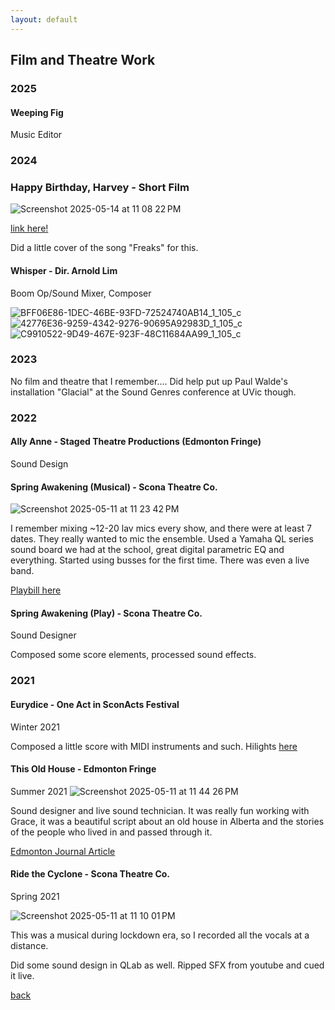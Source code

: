 ```yaml
---
layout: default
---
```


## Film and Theatre Work

### 2025

#### Weeping Fig
Music Editor

### 2024

### Happy Birthday, Harvey - Short Film
![Screenshot 2025-05-14 at 11 08 22 PM](https://github.com/user-attachments/assets/118cad55-776d-4a42-9762-0dd03ce26a8b)

[link here!](https://www.youtube.com/watch?v=8y0vbLDbz6k)

Did a little cover of the song "Freaks" for this.


#### Whisper - Dir. Arnold Lim
Boom Op/Sound Mixer, Composer

![BFF06E86-1DEC-46BE-93FD-72524740AB14_1_105_c](https://github.com/user-attachments/assets/65f59025-c140-486a-8dbc-bb20c6f16eda)
![42776E36-9259-4342-9276-90695A92983D_1_105_c](https://github.com/user-attachments/assets/23890696-a28e-47ba-a8d5-078effb36eac)
![C9910522-9D49-467E-923F-48C11684AA99_1_105_c](https://github.com/user-attachments/assets/50a660bc-86f6-4d37-a10e-a75d8a56ae9b)



### 2023

No film and theatre that I remember.... Did help put up Paul Walde's installation "Glacial" at the Sound Genres conference at UVic though.

### 2022

#### Ally Anne - Staged Theatre Productions (Edmonton Fringe)
Sound Design

#### Spring Awakening (Musical) - Scona Theatre Co.
![Screenshot 2025-05-11 at 11 23 42 PM](https://github.com/user-attachments/assets/d03775b2-9e94-460a-8574-83f18e2ea6ef)

I remember mixing ~12-20 lav mics every show, and there were at least 7 dates. They really wanted to mic the ensemble. Used a Yamaha QL series sound board we had at the school, great digital parametric EQ and everything. Started using busses for the first time. There was even a live band.

[Playbill here](https://www.playbillder.com/show/vip/Strathcona_High_School/2022/Spring_Awakening_the_musical_111415)

#### Spring Awakening (Play) - Scona Theatre Co.
Sound Designer

Composed some score elements, processed sound effects.

### 2021

#### Eurydice - One Act in SconActs Festival
Winter 2021

Composed a little score with MIDI instruments and such. Hilights [here](https://sharkbitespite.bandcamp.com/album/score-for-eurydice)

#### This Old House - Edmonton Fringe
Summer 2021
![Screenshot 2025-05-11 at 11 44 26 PM](https://github.com/user-attachments/assets/27aa0dbf-b823-469f-a14a-46038b8fb3b4)

Sound designer and live sound technician. It was really fun working with Grace, it was a beautiful script about an old house in Alberta and the stories of the people who lived in and passed through it. 

[Edmonton Journal Article](https://edmontonjournal.com/entertainment/local-arts/edmonton-fringe-festival-2021-review-this-old-house)

#### Ride the Cyclone - Scona Theatre Co. 
Spring 2021

![Screenshot 2025-05-11 at 11 10 01 PM](https://github.com/user-attachments/assets/29ac4990-a54e-446c-8c5d-b400f26440cd)

This was a musical during lockdown era, so I recorded all the vocals at a distance. 

Did some sound design in QLab as well. Ripped SFX from youtube and cued it live.



[back](./)

